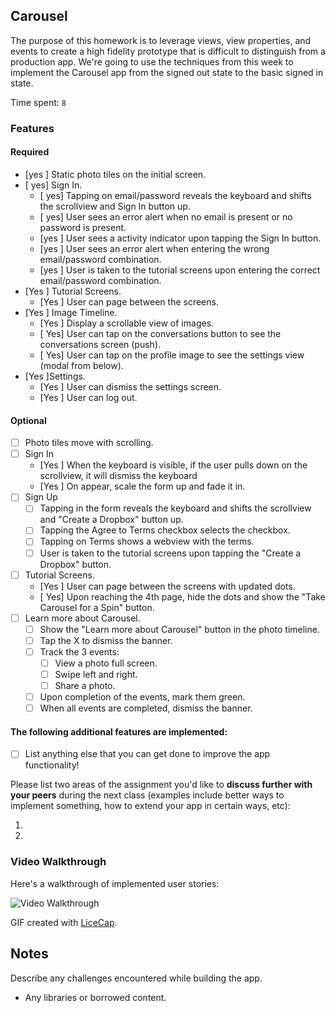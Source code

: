 ## Carousel

The purpose of this homework is to leverage views, view properties, and events to create a high fidelity prototype that is difficult to distinguish from a production app. We're going to use the techniques from this week to implement the Carousel app from the signed out state to the basic signed in state.

Time spent: `8`

### Features

#### Required

- [yes ] Static photo tiles on the initial screen.
- [ yes] Sign In.
  - [ yes] Tapping on email/password reveals the keyboard and shifts the scrollview and Sign In button up.
  - [ yes] User sees an error alert when no email is present or no password is present.
  - [yes ] User sees a activity indicator upon tapping the Sign In button.
  - [yes ] User sees an error alert when entering the wrong email/password combination.
  - [yes ] User is taken to the tutorial screens upon entering the correct email/password combination.
- [Yes ] Tutorial Screens.
  - [Yes ] User can page between the screens.
- [Yes ] Image Timeline.
  - [Yes ] Display a scrollable view of images.
  - [ Yes] User can tap on the conversations button to see the conversations screen (push).
  - [ Yes] User can tap on the profile image to see the settings view (modal from below).
- [Yes ]Settings.
  - [Yes ] User can dismiss the settings screen.
  - [Yes ] User can log out.



#### Optional

- [ ] Photo tiles move with scrolling.
- [ ] Sign In
  - [Yes ] When the keyboard is visible, if the user pulls down on the scrollview, it will dismiss the keyboard
  - [Yes ] On appear, scale the form up and fade it in.
- [ ] Sign Up
  - [ ] Tapping in the form reveals the keyboard and shifts the scrollview and "Create a Dropbox" button up.
  - [ ] Tapping the Agree to Terms checkbox selects the checkbox.
  - [ ] Tapping on Terms shows a webview with the terms.
  - [ ] User is taken to the tutorial screens upon tapping the "Create a Dropbox" button.
- [ ] Tutorial Screens.
  - [Yes ] User can page between the screens with updated dots.
  - [ Yes] Upon reaching the 4th page, hide the dots and show the "Take Carousel for a Spin" button.
- [ ] Learn more about Carousel.
  - [ ] Show the "Learn more about Carousel" button in the photo timeline.
  - [ ] Tap the X to dismiss the banner.
  - [ ] Track the 3 events:
    - [ ] View a photo full screen.
    - [ ] Swipe left and right.
    - [ ] Share a photo.
  - [ ] Upon completion of the events, mark them green.
  - [ ] When all events are completed, dismiss the banner.

#### The following **additional** features are implemented:

- [ ] List anything else that you can get done to improve the app functionality!

Please list two areas of the assignment you'd like to **discuss further with your peers** during the next class (examples include better ways to implement something, how to extend your app in certain ways, etc):

1. 
2. 

### Video Walkthrough 

Here's a walkthrough of implemented user stories:

<img src='http://i.imgur.com/link/to/your/gif/file.gif' title='Video Walkthrough' width='' alt='Video Walkthrough' />

GIF created with [LiceCap](http://www.cockos.com/licecap/).

## Notes

Describe any challenges encountered while building the app.

* Any libraries or borrowed content.
